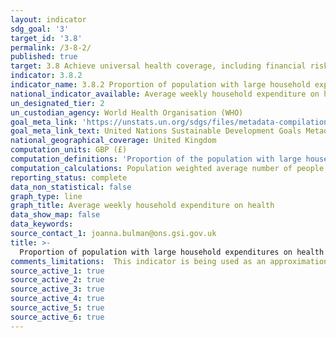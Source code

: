 ```yaml
---
layout: indicator
sdg_goal: '3'
target_id: '3.8'
permalink: /3-8-2/
published: true
target: 3.8 Achieve universal health coverage, including financial risk protection, access to quality essential health-care services and access to safe, effective, quality and affordable essential medicines and vaccines for all
indicator: 3.8.2
indicator_name: 3.8.2 Proportion of population with large household expenditures on health as a share of total household expenditure or income
national_indicator_available: Average weekly household expenditure on health
un_designated_tier: 2
un_custodian_agency: World Health Organisation (WHO)
goal_meta_link: 'https://unstats.un.org/sdgs/files/metadata-compilation/Metadata-Goal-3.pdf'
goal_meta_link_text: United Nations Sustainable Development Goals Metadata (PDF 4.0 MB)
national_geographical_coverage: United Kingdom
computation_units: GBP (£)
computation_definitions: 'Proportion of the population with large household expenditure on health as a share of total household expenditure or income. Two thresholds are used to define “large household expenditure on health”: greater than 10% and greater than 25% of total household expenditure or income.'
computation_calculations: Population weighted average number of people with large household expenditure on health as a share of total household expenditure or income - see UN metadata for more information.
reporting_status: complete
data_non_statistical: false
graph_type: line
graph_title: Average weekly household expenditure on health
data_show_map: false
data_keywords:  
source_contact_1: joanna.bulman@ons.gsi.gov.uk
title: >-
  Proportion of population with large household expenditures on health as a share of total household expenditure or income
comments_limitations:  This indicator is being used as an approximation of the UN SDG Indicator. Where possible, we will work to identify or develop UK data to meet the global indicator specification. This indicator has not been identified in collaboration with topic experts.
source_active_1: true
source_active_2: true
source_active_3: true
source_active_4: true
source_active_5: true
source_active_6: true
---
```


